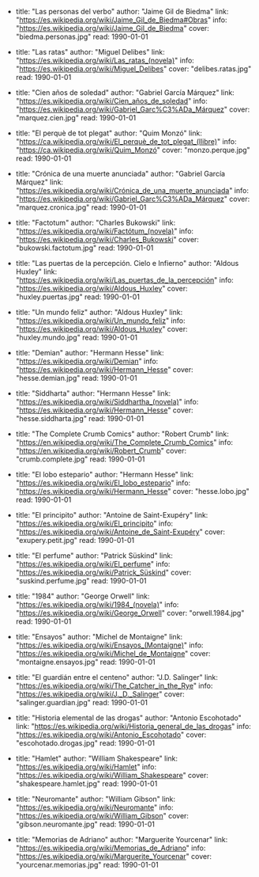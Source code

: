 
- title: "Las personas del verbo"
  author: "Jaime Gil de Biedma"
  link: "https://es.wikipedia.org/wiki/Jaime_Gil_de_Biedma#Obras"
  info: "https://es.wikipedia.org/wiki/Jaime_Gil_de_Biedma"
  cover: "biedma.personas.jpg"
  read: 1990-01-01

- title: "Las ratas"
  author: "Miguel Delibes"
  link: "https://es.wikipedia.org/wiki/Las_ratas_(novela)"
  info: "https://es.wikipedia.org/wiki/Miguel_Delibes"
  cover: "delibes.ratas.jpg"
  read: 1990-01-01

- title: "Cien años de soledad"
  author: "Gabriel García Márquez"
  link: "https://es.wikipedia.org/wiki/Cien_años_de_soledad"
  info: "https://es.wikipedia.org/wiki/Gabriel_Garc%C3%ADa_Márquez"
  cover: "marquez.cien.jpg"
  read: 1990-01-01

- title: "El perquè de tot plegat"
  author: "Quim Monzó"
  link: "https://ca.wikipedia.org/wiki/El_perquè_de_tot_plegat_(llibre)"
  info: "https://ca.wikipedia.org/wiki/Quim_Monzó"
  cover: "monzo.perque.jpg"
  read: 1990-01-01

- title: "Crónica de una muerte anunciada"
  author: "Gabriel García Márquez"
  link: "https://es.wikipedia.org/wiki/Crónica_de_una_muerte_anunciada"
  info: "https://es.wikipedia.org/wiki/Gabriel_Garc%C3%ADa_Márquez"
  cover: "marquez.cronica.jpg"
  read: 1990-01-01

- title: "Factotum"
  author: "Charles Bukowski"
  link: "https://es.wikipedia.org/wiki/Factótum_(novela)"
  info: "https://es.wikipedia.org/wiki/Charles_Bukowski"
  cover: "bukowski.factotum.jpg"
  read: 1990-01-01

- title: "Las puertas de la percepción. Cielo e Infierno"
  author: "Aldous Huxley"
  link: "https://es.wikipedia.org/wiki/Las_puertas_de_la_percepción"
  info: "https://es.wikipedia.org/wiki/Aldous_Huxley"
  cover: "huxley.puertas.jpg"
  read: 1990-01-01

- title: "Un mundo feliz"
  author: "Aldous Huxley"
  link: "https://es.wikipedia.org/wiki/Un_mundo_feliz"
  info: "https://es.wikipedia.org/wiki/Aldous_Huxley"
  cover: "huxley.mundo.jpg"
  read: 1990-01-01

- title: "Demian"
  author: "Hermann Hesse"
  link: "https://es.wikipedia.org/wiki/Demian"
  info: "https://es.wikipedia.org/wiki/Hermann_Hesse"
  cover: "hesse.demian.jpg"
  read: 1990-01-01

- title: "Siddharta"
  author: "Hermann Hesse"
  link: "https://es.wikipedia.org/wiki/Siddhartha_(novela)"
  info: "https://es.wikipedia.org/wiki/Hermann_Hesse"
  cover: "hesse.siddharta.jpg"
  read: 1990-01-01

- title: "The Complete Crumb Comics"
  author: "Robert Crumb"
  link: "https://en.wikipedia.org/wiki/The_Complete_Crumb_Comics"
  info: "https://en.wikipedia.org/wiki/Robert_Crumb"
  cover: "crumb.complete.jpg"
  read: 1990-01-01

- title: "El lobo estepario"
  author: "Hermann Hesse"
  link: "https://es.wikipedia.org/wiki/El_lobo_estepario"
  info: "https://es.wikipedia.org/wiki/Hermann_Hesse"
  cover: "hesse.lobo.jpg"
  read: 1990-01-01

- title: "El principito"
  author: "Antoine de Saint-Exupéry"
  link: "https://es.wikipedia.org/wiki/El_principito"
  info: "https://es.wikipedia.org/wiki/Antoine_de_Saint-Exupéry"
  cover: "exupery.petit.jpg"
  read: 1990-01-01

- title: "El perfume"
  author: "Patrick Süskind"
  link: "https://es.wikipedia.org/wiki/El_perfume"
  info: "https://es.wikipedia.org/wiki/Patrick_Süskind"
  cover: "suskind.perfume.jpg"
  read: 1990-01-01

- title: "1984"
  author: "George Orwell"
  link: "https://es.wikipedia.org/wiki/1984_(novela)"
  info: "https://es.wikipedia.org/wiki/George_Orwell"
  cover: "orwell.1984.jpg"
  read: 1990-01-01

- title: "Ensayos"
  author: "Michel de Montaigne"
  link: "https://es.wikipedia.org/wiki/Ensayos_(Montaigne)"
  info: "https://es.wikipedia.org/wiki/Michel_de_Montaigne"
  cover: "montaigne.ensayos.jpg"
  read: 1990-01-01

- title: "El guardián entre el centeno"
  author: "J.D. Salinger"
  link: "https://es.wikipedia.org/wiki/The_Catcher_in_the_Rye"
  info: "https://es.wikipedia.org/wiki/J._D._Salinger"
  cover: "salinger.guardian.jpg"
  read: 1990-01-01

- title: "Historia elemental de las drogas"
  author: "Antonio Escohotado"
  link: "https://es.wikipedia.org/wiki/Historia_general_de_las_drogas"
  info: "https://es.wikipedia.org/wiki/Antonio_Escohotado"
  cover: "escohotado.drogas.jpg"
  read: 1990-01-01

- title: "Hamlet"
  author: "William Shakespeare"
  link: "https://es.wikipedia.org/wiki/Hamlet"
  info: "https://es.wikipedia.org/wiki/William_Shakespeare"
  cover: "shakespeare.hamlet.jpg"
  read: 1990-01-01

- title: "Neuromante"
  author: "William Gibson"
  link: "https://es.wikipedia.org/wiki/Neuromante"
  info: "https://es.wikipedia.org/wiki/William_Gibson"
  cover: "gibson.neuromante.jpg"
  read: 1990-01-01

- title: "Memorias de Adriano"
  author: "Marguerite Yourcenar"
  link: "https://es.wikipedia.org/wiki/Memorias_de_Adriano"
  info: "https://es.wikipedia.org/wiki/Marguerite_Yourcenar"
  cover: "yourcenar.memorias.jpg"
  read: 1990-01-01
